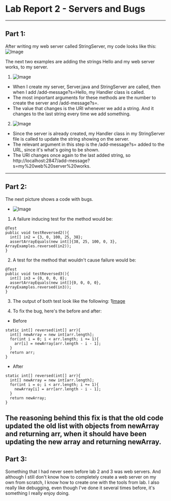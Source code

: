 # Lab Report 2 - Servers and Bugs
---

## Part 1:
After writing my web server called StringServer, my code looks like this:
![Image]()

The next two examples are adding the strings Hello and my web server works, to my server.

1. ![Image]()
* When I create my server, Server.java and StringServer are called, then when I add /add-message?s=Hello, my Handler class is called.
* The most important arguments for these methods are the number to create the server and /add-message?s=<String>.
* The value that changes is the URI whenever we add a string. And it changes to the last string every time we add something.

2. ![Image]()
* Since the server is already created, my Handler class in my StringServer file is called to update the string showing on the server.
* The relevant argument in this step is the /add-message?s=<String> added to the URL, since it's what's going to be shown.
* The URI changes once again to the last added string, so http://localhost:2847/add-message?s=my%20web%20server%20works.
---

## Part 2:

The next picture shows a code with bugs.

* ![Image]()

1. A failure inducing test for the method would be:
```
@Test
public void testReversed2(){
  int[] in2 = {3, 0, 100, 25, 38};
  assertArrayEquals(new int[]{38, 25, 100, 0, 3}, ArrayExamples.reversed(in2));
}
```

2. A test for the method that wouldn't cause failure would be:
```
@Test
public void testReversed3(){
  int[] in3 = {0, 0, 0, 0};
  assertArrayEquals(new int[]{0, 0, 0, 0}, ArrayExamples.reversed(in3));
}
```

3. The output of both test look like the following:
1[Image]()

4. To fix the bug, here's the before and after:

* Before
```
static int[] reversed(int[] arr){
  int[] newArray = new int[arr.length];
  for(int i = 0; i < arr.length; i += 1){
    arr[i] = newArray[arr.length - i - 1];
  }
  return arr;
}
```

* After
```
static int[] reversed(int[] arr){
  int[] newArray = new int[arr.length];
  for(int i = o; i < arr.length; i += 1){
    newArray[i] = arr[arr.length - i - 1];
  }
  return newArray;
}
```

The reasoning behind this fix is that the old code updated the old list with objects from newArray and returning arr, when it should have been updating the new array and returning newArray.
---

## Part 3:
Something that I had never seen before lab 2 and 3 was web servers. And although I still don't know how to completely create a web server on my own from scratch, I know how to create one with the tools from lab.
I also really like debugging, even though I've done it several times before, it's something I really enjoy doing.

